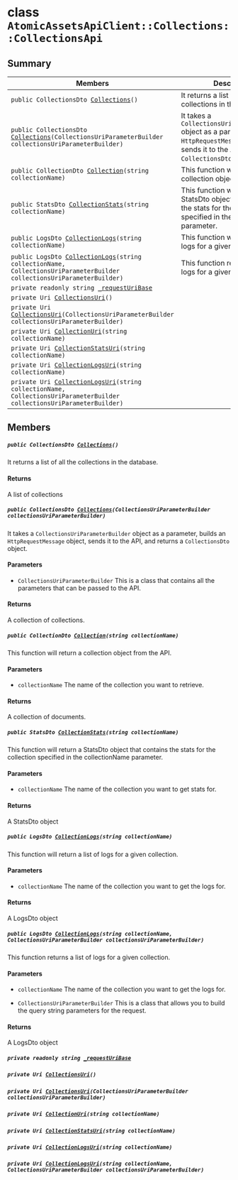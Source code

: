 # class `AtomicAssetsApiClient::Collections::CollectionsApi` 

## Summary

 Members                                | Descriptions                                
----------------------------------------|---------------------------------------------
`public CollectionsDto `[`Collections`](#class_atomic_assets_api_client_1_1_collections_1_1_collections_api_1a99d55526cbe148310bd140c1ea21e97a)`()` | It returns a list of all the collections in the database.
`public CollectionsDto `[`Collections`](#class_atomic_assets_api_client_1_1_collections_1_1_collections_api_1a91e42b46049a909a59bec675cf5781c4)`(CollectionsUriParameterBuilder collectionsUriParameterBuilder)` | It takes a `CollectionsUriParameterBuilder` object as a parameter, builds an `HttpRequestMessage` object, sends it to the API, and returns a `CollectionsDto` object.
`public CollectionDto `[`Collection`](#class_atomic_assets_api_client_1_1_collections_1_1_collections_api_1ae19d5cdb32cdec1b8fb41d58da4fa66f)`(string collectionName)` | This function will return a collection object from the API.
`public StatsDto `[`CollectionStats`](#class_atomic_assets_api_client_1_1_collections_1_1_collections_api_1aaa047ee05af9518ee76cd7c56d17d35b)`(string collectionName)` | This function will return a StatsDto object that contains the stats for the collection specified in the collectionName parameter.
`public LogsDto `[`CollectionLogs`](#class_atomic_assets_api_client_1_1_collections_1_1_collections_api_1ae459db65d80a896ba3ca50df6099e51c)`(string collectionName)` | This function will return a list of logs for a given collection.
`public LogsDto `[`CollectionLogs`](#class_atomic_assets_api_client_1_1_collections_1_1_collections_api_1ab837b276acda594ee59a32bbcfa3899b)`(string collectionName, CollectionsUriParameterBuilder collectionsUriParameterBuilder)` | This function returns a list of logs for a given collection.
`private readonly string `[`_requestUriBase`](#class_atomic_assets_api_client_1_1_collections_1_1_collections_api_1a1854c4909a1013a684af16fb52e8a387) | 
`private Uri `[`CollectionsUri`](#class_atomic_assets_api_client_1_1_collections_1_1_collections_api_1a07e4028b75613f3c27b168e278447f34)`()` | 
`private Uri `[`CollectionsUri`](#class_atomic_assets_api_client_1_1_collections_1_1_collections_api_1a1e26b6852994d59587b8fa84fafaac3d)`(CollectionsUriParameterBuilder collectionsUriParameterBuilder)` | 
`private Uri `[`CollectionUri`](#class_atomic_assets_api_client_1_1_collections_1_1_collections_api_1aff56cb901f7ea42535fe8f007c9d4ae4)`(string collectionName)` | 
`private Uri `[`CollectionStatsUri`](#class_atomic_assets_api_client_1_1_collections_1_1_collections_api_1a7937ea6f21a012bd204d562b6291b5dd)`(string collectionName)` | 
`private Uri `[`CollectionLogsUri`](#class_atomic_assets_api_client_1_1_collections_1_1_collections_api_1a877ce097f0c95c800d21e40f42434e06)`(string collectionName)` | 
`private Uri `[`CollectionLogsUri`](#class_atomic_assets_api_client_1_1_collections_1_1_collections_api_1a7f81992d78f135234ecb827d51d8ce0f)`(string collectionName, CollectionsUriParameterBuilder collectionsUriParameterBuilder)` | 

## Members

##### `public CollectionsDto `[`Collections`](#class_atomic_assets_api_client_1_1_collections_1_1_collections_api_1a99d55526cbe148310bd140c1ea21e97a)`()` 

It returns a list of all the collections in the database.

#### Returns
A list of collections

##### `public CollectionsDto `[`Collections`](#class_atomic_assets_api_client_1_1_collections_1_1_collections_api_1a91e42b46049a909a59bec675cf5781c4)`(CollectionsUriParameterBuilder collectionsUriParameterBuilder)` 

It takes a `CollectionsUriParameterBuilder` object as a parameter, builds an `HttpRequestMessage` object, sends it to the API, and returns a `CollectionsDto` object.

#### Parameters
* `CollectionsUriParameterBuilder` This is a class that contains all the parameters that can be passed to the API.

#### Returns
A collection of collections.

##### `public CollectionDto `[`Collection`](#class_atomic_assets_api_client_1_1_collections_1_1_collections_api_1ae19d5cdb32cdec1b8fb41d58da4fa66f)`(string collectionName)` 

This function will return a collection object from the API.

#### Parameters
* `collectionName` The name of the collection you want to retrieve.

#### Returns
A collection of documents.

##### `public StatsDto `[`CollectionStats`](#class_atomic_assets_api_client_1_1_collections_1_1_collections_api_1aaa047ee05af9518ee76cd7c56d17d35b)`(string collectionName)` 

This function will return a StatsDto object that contains the stats for the collection specified in the collectionName parameter.

#### Parameters
* `collectionName` The name of the collection you want to get stats for.

#### Returns
A StatsDto object

##### `public LogsDto `[`CollectionLogs`](#class_atomic_assets_api_client_1_1_collections_1_1_collections_api_1ae459db65d80a896ba3ca50df6099e51c)`(string collectionName)` 

This function will return a list of logs for a given collection.

#### Parameters
* `collectionName` The name of the collection you want to get the logs for.

#### Returns
A LogsDto object

##### `public LogsDto `[`CollectionLogs`](#class_atomic_assets_api_client_1_1_collections_1_1_collections_api_1ab837b276acda594ee59a32bbcfa3899b)`(string collectionName, CollectionsUriParameterBuilder collectionsUriParameterBuilder)` 

This function returns a list of logs for a given collection.

#### Parameters
* `collectionName` The name of the collection you want to get the logs for.

* `CollectionsUriParameterBuilder` This is a class that allows you to build the query string parameters for the request.

#### Returns
A LogsDto object

##### `private readonly string `[`_requestUriBase`](#class_atomic_assets_api_client_1_1_collections_1_1_collections_api_1a1854c4909a1013a684af16fb52e8a387) 

##### `private Uri `[`CollectionsUri`](#class_atomic_assets_api_client_1_1_collections_1_1_collections_api_1a07e4028b75613f3c27b168e278447f34)`()` 

##### `private Uri `[`CollectionsUri`](#class_atomic_assets_api_client_1_1_collections_1_1_collections_api_1a1e26b6852994d59587b8fa84fafaac3d)`(CollectionsUriParameterBuilder collectionsUriParameterBuilder)` 

##### `private Uri `[`CollectionUri`](#class_atomic_assets_api_client_1_1_collections_1_1_collections_api_1aff56cb901f7ea42535fe8f007c9d4ae4)`(string collectionName)` 

##### `private Uri `[`CollectionStatsUri`](#class_atomic_assets_api_client_1_1_collections_1_1_collections_api_1a7937ea6f21a012bd204d562b6291b5dd)`(string collectionName)` 

##### `private Uri `[`CollectionLogsUri`](#class_atomic_assets_api_client_1_1_collections_1_1_collections_api_1a877ce097f0c95c800d21e40f42434e06)`(string collectionName)` 

##### `private Uri `[`CollectionLogsUri`](#class_atomic_assets_api_client_1_1_collections_1_1_collections_api_1a7f81992d78f135234ecb827d51d8ce0f)`(string collectionName, CollectionsUriParameterBuilder collectionsUriParameterBuilder)` 

